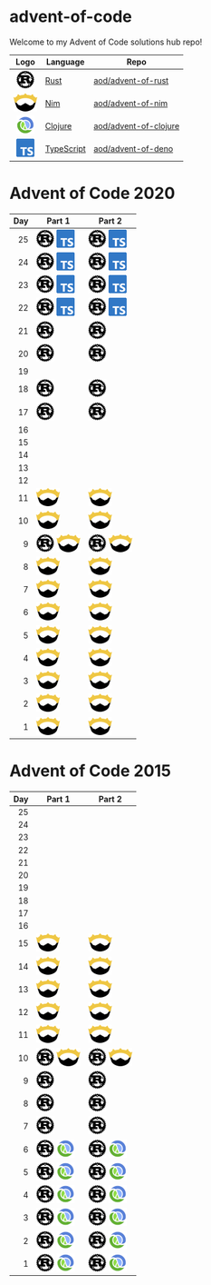 # advent-of-code

Welcome to my Advent of Code solutions hub repo!

| Logo | Language | Repo |
|:----:|----------|------|
| ![](./logos/rs.png) | [Rust][rs_site] | [aod/advent-of-rust][rs_repo]
| ![](./logos/nim.png) | [Nim][nim_site] | [aod/advent-of-nim][nim_repo]
| ![](./logos/clj.png) | [Clojure][clj_site] | [aod/advent-of-clojure][clj_repo]
| ![](./logos/ts.png) | [TypeScript][ts_site] | [aod/advent-of-deno][ts_repo]

[rs_site]: https://www.rust-lang.org/
[rs_repo]: https://github.com/aod/advent-of-rust
[rs_l]: ./logos/rs.png

[nim_site]: https://nim-lang.org/
[nim_repo]: https://github.com/aod/advent-of-nim
[nim_l]: ./logos/nim.png

[clj_site]: https://clojure.org/
[clj_repo]: https://github.com/aod/advent-of-clojure
[clj_logo]: ./logos/clj.png

[ts_site]: https://www.typescriptlang.org/
[ts_repo]: https://github.com/aod/advent-of-deno
[ts_l]: ./logos/ts.png

# Advent of Code 2020

| Day | Part 1 | Part 2 |
|----:|--------|--------|
| 25  | [![rs_l]][rs_20_25] [![ts_l]][ts_20_25] | [![rs_l]][rs_20_25] [![ts_l]][ts_20_25] |
| 24  | [![rs_l]][rs_20_24] [![ts_l]][ts_20_24] | [![rs_l]][rs_20_24] [![ts_l]][ts_20_24] |
| 23  | [![rs_l]][rs_20_23] [![ts_l]][ts_20_23] | [![rs_l]][rs_20_23] [![ts_l]][ts_20_23] |
| 22  | [![rs_l]][rs_20_22] [![ts_l]][ts_20_22] | [![rs_l]][rs_20_22] [![ts_l]][ts_20_22] |
| 21  | [![rs_l]][rs_20_21] | [![rs_l]][rs_20_21] |
| 20  | [![rs_l]][rs_20_20] | [![rs_l]][rs_20_20] |
| 19  |||
| 18  | [![rs_l]][rs_20_18] | [![rs_l]][rs_20_18] |
| 17  | [![rs_l]][rs_20_17] | [![rs_l]][rs_20_17] |
| 16  |||
| 15  |||
| 14  |||
| 13  |||
| 12  |||
| 11  | [![nim_l]][nim_20_11] | [![nim_l]][nim_20_11] |
| 10  | [![nim_l]][nim_20_10] | [![nim_l]][nim_20_10] |
|  9  | [![rs_l]][rs_20_09] [![nim_l]][nim_20_9] | [![rs_l]][rs_20_17] [![nim_l]][nim_20_9] |
|  8  | [![nim_l]][nim_20_8] | [![nim_l]][nim_20_8] |
|  7  | [![nim_l]][nim_20_7] | [![nim_l]][nim_20_7] |
|  6  | [![nim_l]][nim_20_6] | [![nim_l]][nim_20_6] |
|  5  | [![nim_l]][nim_20_5] | [![nim_l]][nim_20_5] |
|  4  | [![nim_l]][nim_20_4] | [![nim_l]][nim_20_4] |
|  3  | [![nim_l]][nim_20_3] | [![nim_l]][nim_20_3] |
|  2  | [![nim_l]][nim_20_2] | [![nim_l]][nim_20_2] |
|  1  | [![nim_l]][nim_20_1] | [![nim_l]][nim_20_1] |

[rs_20_25]: https://github.com/aod/advent-of-rust/blob/main/aoc-2020/src/bin/25/main.rs
[rs_20_24]: https://github.com/aod/advent-of-rust/blob/main/aoc-2020/src/bin/24/main.rs
[rs_20_23]: https://github.com/aod/advent-of-rust/blob/main/aoc-2020/src/bin/23/main.rs
[rs_20_22]: https://github.com/aod/advent-of-rust/blob/main/aoc-2020/src/bin/22/main.rs
[rs_20_21]: https://github.com/aod/advent-of-rust/blob/main/aoc-2020/src/bin/21/main.rs
[rs_20_20]: https://github.com/aod/advent-of-rust/blob/main/aoc-2020/src/bin/20/main.rs
<!-- 19 -->
[rs_20_18]: https://github.com/aod/advent-of-rust/blob/main/aoc-2020/src/bin/18/main.rs
[rs_20_17]: https://github.com/aod/advent-of-rust/blob/main/aoc-2020/src/bin/17/main.rs
<!-- ... -->
[rs_20_09]: https://github.com/aod/advent-of-rust/blob/main/aoc-2020/src/bin/09/main.rs

[nim_20_11]: https://github.com/aod/advent-of-nim/blob/main/2020/day11.nim
[nim_20_10]: https://github.com/aod/advent-of-nim/blob/main/2020/day10.nim
[nim_20_9]: https://github.com/aod/advent-of-nim/blob/main/2020/day09.nim
[nim_20_8]: https://github.com/aod/advent-of-nim/blob/main/2020/day08.nim
[nim_20_7]: https://github.com/aod/advent-of-nim/blob/main/2020/day07.nim
[nim_20_6]: https://github.com/aod/advent-of-nim/blob/main/2020/day06.nim
[nim_20_5]: https://github.com/aod/advent-of-nim/blob/main/2020/day05.nim
[nim_20_4]: https://github.com/aod/advent-of-nim/blob/main/2020/day04.nim
[nim_20_3]: https://github.com/aod/advent-of-nim/blob/main/2020/day03.nim
[nim_20_2]: https://github.com/aod/advent-of-nim/blob/main/2020/day02.nim
[nim_20_1]: https://github.com/aod/advent-of-nim/blob/main/2020/day01.nim

[ts_20_25]: https://github.com/aod/advent-of-deno/blob/main/src/2020/day25.ts
[ts_20_24]: https://github.com/aod/advent-of-deno/blob/main/src/2020/day24.ts
[ts_20_23]: https://github.com/aod/advent-of-deno/blob/main/src/2020/day23.ts
[ts_20_22]: https://github.com/aod/advent-of-deno/blob/main/src/2020/day22.ts

# Advent of Code 2015

| Day | Part 1 | Part 2 |
|----:|--------|--------|
| 25  |||
| 24  |||
| 23  |||
| 22  |||
| 21  |||
| 20  |||
| 19  |||
| 18  |||
| 17  |||
| 16  |||
| 15  | [![nim_l]][nim_15_16] | [![nim_l]][nim_15_16] |
| 14  | [![nim_l]][nim_15_15] | [![nim_l]][nim_15_15] |
| 13  | [![nim_l]][nim_15_14] | [![nim_l]][nim_15_14] |
| 12  | [![nim_l]][nim_15_13] | [![nim_l]][nim_15_13] |
| 11  | [![nim_l]][nim_15_12] | [![nim_l]][nim_15_12] |
| 10  | [![rs_l]][rs_15_10] [![nim_l]][nim_15_11] | [![rs_l]][rs_15_10] [![nim_l]][nim_15_11] |
|  9  | [![rs_l]][rs_15_09] | [![rs_l]][rs_15_09] |
|  8  | [![rs_l]][rs_15_08] | [![rs_l]][rs_15_08] |
|  7  | [![rs_l]][rs_15_07] | [![rs_l]][rs_15_07] |
|  6  | [![rs_l]][rs_15_06] [![clj_logo]][clj_15_6] | [![rs_l]][rs_15_06] [![clj_logo]][clj_15_6] |
|  5  | [![rs_l]][rs_15_05] [![clj_logo]][clj_15_5] | [![rs_l]][rs_15_05] [![clj_logo]][clj_15_5] |
|  4  | [![rs_l]][rs_15_04] [![clj_logo]][clj_15_4] | [![rs_l]][rs_15_04] [![clj_logo]][clj_15_4] |
|  3  | [![rs_l]][rs_15_03] [![clj_logo]][clj_15_3] | [![rs_l]][rs_15_03] [![clj_logo]][clj_15_3] |
|  2  | [![rs_l]][rs_15_02] [![clj_logo]][clj_15_2] | [![rs_l]][rs_15_02] [![clj_logo]][clj_15_2] |
|  1  | [![rs_l]][rs_15_01] [![clj_logo]][clj_15_1] | [![rs_l]][rs_15_01] [![clj_logo]][clj_15_1] |

[rs_15_10]: https://github.com/aod/advent-of-rust/blob/main/aoc-2015/src/bin/10/main.rs
[rs_15_09]: https://github.com/aod/advent-of-rust/blob/main/aoc-2015/src/bin/09/main.rs
[rs_15_08]: https://github.com/aod/advent-of-rust/blob/main/aoc-2015/src/bin/08/main.rs
[rs_15_07]: https://github.com/aod/advent-of-rust/blob/main/aoc-2015/src/bin/07/main.rs
[rs_15_06]: https://github.com/aod/advent-of-rust/blob/main/aoc-2015/src/bin/06/main.rs
[rs_15_05]: https://github.com/aod/advent-of-rust/blob/main/aoc-2015/src/bin/05/main.rs
[rs_15_04]: https://github.com/aod/advent-of-rust/blob/main/aoc-2015/src/bin/04/main.rs
[rs_15_03]: https://github.com/aod/advent-of-rust/blob/main/aoc-2015/src/bin/03/main.rs
[rs_15_02]: https://github.com/aod/advent-of-rust/blob/main/aoc-2015/src/bin/02/main.rs
[rs_15_01]: https://github.com/aod/advent-of-rust/blob/main/aoc-2015/src/bin/01/main.rs

[nim_15_17]: https://github.com/aod/advent-of-nim/blob/main/2015/day17.nim
[nim_15_16]: https://github.com/aod/advent-of-nim/blob/main/2015/day16.nim
[nim_15_15]: https://github.com/aod/advent-of-nim/blob/main/2015/day15.nim
[nim_15_14]: https://github.com/aod/advent-of-nim/blob/main/2015/day14.nim
[nim_15_13]: https://github.com/aod/advent-of-nim/blob/main/2015/day13.nim
[nim_15_12]: https://github.com/aod/advent-of-nim/blob/main/2015/day12.nim
[nim_15_11]: https://github.com/aod/advent-of-nim/blob/main/2015/day11.nim

[clj_15_6]: https://github.com/aod/advent-of-clojure/blob/master/src/xyz/oktaydinler/advent/edition2015/day06.clj
[clj_15_5]: https://github.com/aod/advent-of-clojure/blob/master/src/xyz/oktaydinler/advent/edition2015/day05.clj
[clj_15_4]: https://github.com/aod/advent-of-clojure/blob/master/src/xyz/oktaydinler/advent/edition2015/day04.clj
[clj_15_2]: https://github.com/aod/advent-of-clojure/blob/master/src/xyz/oktaydinler/advent/edition2015/day02.clj
[clj_15_3]: https://github.com/aod/advent-of-clojure/blob/master/src/xyz/oktaydinler/advent/edition2015/day03.clj
[clj_15_1]: https://github.com/aod/advent-of-clojure/blob/master/src/xyz/oktaydinler/advent/edition2015/day01.clj

<!--

| Day | Part 1 | Part 2 |
|----:|--------|--------|
| 25  |||
| 24  |||
| 23  |||
| 22  |||
| 21  |||
| 20  |||
| 19  |||
| 18  |||
| 17  |||
| 16  |||
| 15  |||
| 14  |||
| 13  |||
| 12  |||
| 11  |||
| 10  |||
|  9  |||
|  8  |||
|  7  |||
|  6  |||
|  5  |||
|  4  |||
|  3  |||
|  2  |||
|  1  |||

-->
